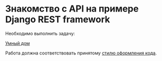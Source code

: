 # Знакомство с API на примере Django REST framework

Необходимо выполнить задачу:

[Умный дом](./smart_home)

Работа должна соответствовать принятому [стилю оформления кода](https://github.com/netology-code/codestyle/tree/master/python).
